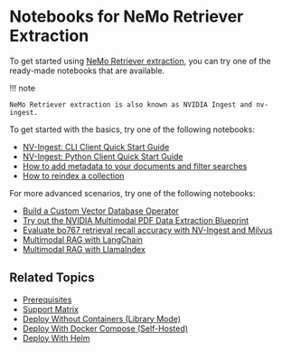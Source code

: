 # Notebooks for NeMo Retriever Extraction

To get started using [NeMo Retriever extraction](overview.md), you can try one of the ready-made notebooks that are available.

!!! note

    NeMo Retriever extraction is also known as NVIDIA Ingest and nv-ingest.


To get started with the basics, try one of the following notebooks:

- [NV-Ingest: CLI Client Quick Start Guide](https://github.com/NVIDIA/nv-ingest/blob/main/client/client_examples/examples/cli_client_usage.ipynb)
- [NV-Ingest: Python Client Quick Start Guide](https://github.com/NVIDIA/nv-ingest/blob/main/client/client_examples/examples/python_client_usage.ipynb)
- [How to add metadata to your documents and filter searches](https://github.com/NVIDIA/nv-ingest/blob/main/examples/metadata_and_filtered_search.ipynb)
- [How to reindex a collection](https://github.com/NVIDIA/nv-ingest/blob/main/examples/reindex_example.ipynb)


For more advanced scenarios, try one of the following notebooks:

- [Build a Custom Vector Database Operator](https://github.com/NVIDIA/nv-ingest/blob/main/examples/building_vdb_operator.ipynb)
- [Try out the NVIDIA Multimodal PDF Data Extraction Blueprint](https://github.com/NVIDIA/nv-ingest/blob/main/deploy/pdf-blueprint.ipynb)
- [Evaluate bo767 retrieval recall accuracy with NV-Ingest and Milvus](https://github.com/NVIDIA/nv-ingest/blob/main/evaluation/bo767_recall.ipynb)
- [Multimodal RAG with LangChain](https://github.com/NVIDIA/nv-ingest/blob/main/examples/langchain_multimodal_rag.ipynb)
- [Multimodal RAG with LlamaIndex](https://github.com/NVIDIA/nv-ingest/blob/main/examples/llama_index_multimodal_rag.ipynb)



## Related Topics

- [Prerequisites](prerequisites.md)
- [Support Matrix](support-matrix.md)
- [Deploy Without Containers (Library Mode)](quickstart-library-mode.md)
- [Deploy With Docker Compose (Self-Hosted)](quickstart-guide.md)
- [Deploy With Helm](helm.md)
